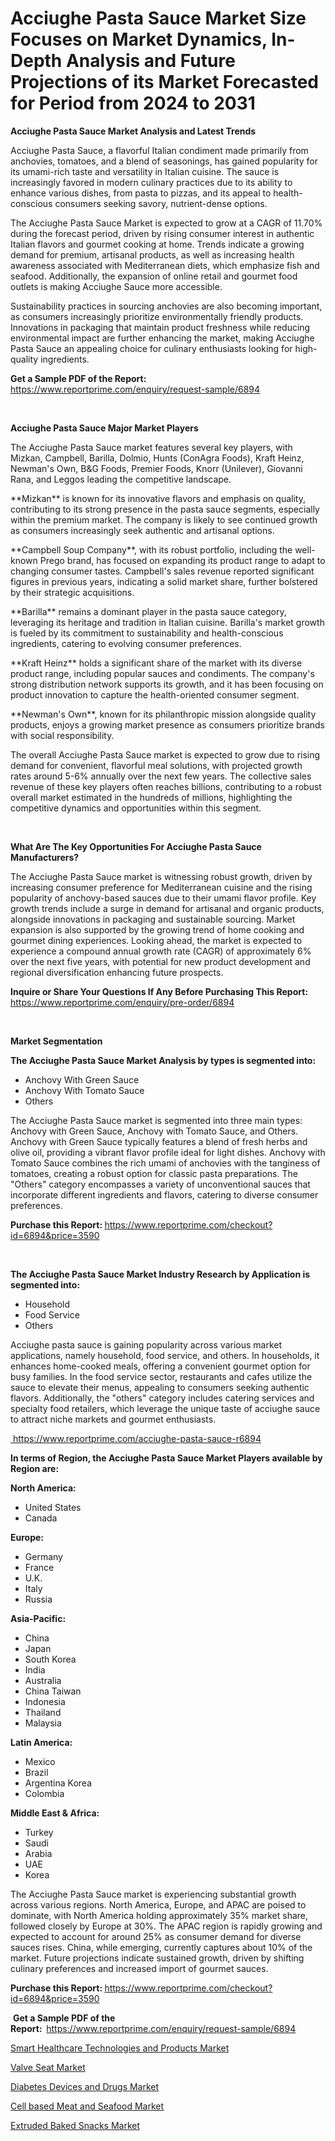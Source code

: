 <p><h1>Acciughe Pasta Sauce Market Size Focuses on Market Dynamics, In-Depth Analysis and Future Projections of its Market Forecasted for Period from 2024 to 2031</h1></p><p><strong>Acciughe Pasta Sauce Market Analysis and Latest Trends</strong></p>
<p><p>Acciughe Pasta Sauce, a flavorful Italian condiment made primarily from anchovies, tomatoes, and a blend of seasonings, has gained popularity for its umami-rich taste and versatility in Italian cuisine. The sauce is increasingly favored in modern culinary practices due to its ability to enhance various dishes, from pasta to pizzas, and its appeal to health-conscious consumers seeking savory, nutrient-dense options.</p><p>The Acciughe Pasta Sauce Market is expected to grow at a CAGR of 11.70% during the forecast period, driven by rising consumer interest in authentic Italian flavors and gourmet cooking at home. Trends indicate a growing demand for premium, artisanal products, as well as increasing health awareness associated with Mediterranean diets, which emphasize fish and seafood. Additionally, the expansion of online retail and gourmet food outlets is making Acciughe Sauce more accessible.</p><p>Sustainability practices in sourcing anchovies are also becoming important, as consumers increasingly prioritize environmentally friendly products. Innovations in packaging that maintain product freshness while reducing environmental impact are further enhancing the market, making Acciughe Pasta Sauce an appealing choice for culinary enthusiasts looking for high-quality ingredients.</p></p>
<p><strong>Get a Sample PDF of the Report:&nbsp;</strong> <a href="https://www.reportprime.com/enquiry/request-sample/6894?utm_campaign=10&utm_medium=2&utm_source=Github&utm_content=ia&utm_term=25112024&utm_id=acciughe-pasta-sauce">https://www.reportprime.com/enquiry/request-sample/6894</a></p>
<p>&nbsp;</p>
<p><strong>Acciughe Pasta Sauce Major Market Players</strong></p>
<p><p>The Acciughe Pasta Sauce market features several key players, with Mizkan, Campbell, Barilla, Dolmio, Hunts (ConAgra Foods), Kraft Heinz, Newman's Own, B&G Foods, Premier Foods, Knorr (Unilever), Giovanni Rana, and Leggos leading the competitive landscape.</p><p>**Mizkan** is known for its innovative flavors and emphasis on quality, contributing to its strong presence in the pasta sauce segments, especially within the premium market. The company is likely to see continued growth as consumers increasingly seek authentic and artisanal options.</p><p>**Campbell Soup Company**, with its robust portfolio, including the well-known Prego brand, has focused on expanding its product range to adapt to changing consumer tastes. Campbell's sales revenue reported significant figures in previous years, indicating a solid market share, further bolstered by their strategic acquisitions.</p><p>**Barilla** remains a dominant player in the pasta sauce category, leveraging its heritage and tradition in Italian cuisine. Barilla's market growth is fueled by its commitment to sustainability and health-conscious ingredients, catering to evolving consumer preferences.</p><p>**Kraft Heinz** holds a significant share of the market with its diverse product range, including popular sauces and condiments. The company's strong distribution network supports its growth, and it has been focusing on product innovation to capture the health-oriented consumer segment.</p><p>**Newman's Own**, known for its philanthropic mission alongside quality products, enjoys a growing market presence as consumers prioritize brands with social responsibility. </p><p>The overall Acciughe Pasta Sauce market is expected to grow due to rising demand for convenient, flavorful meal solutions, with projected growth rates around 5-6% annually over the next few years. The collective sales revenue of these key players often reaches billions, contributing to a robust overall market estimated in the hundreds of millions, highlighting the competitive dynamics and opportunities within this segment.</p></p>
<p>&nbsp;</p>
<p><strong>What Are The Key Opportunities For Acciughe Pasta Sauce Manufacturers?</strong></p>
<p><p>The Acciughe Pasta Sauce market is witnessing robust growth, driven by increasing consumer preference for Mediterranean cuisine and the rising popularity of anchovy-based sauces due to their umami flavor profile. Key growth trends include a surge in demand for artisanal and organic products, alongside innovations in packaging and sustainable sourcing. Market expansion is also supported by the growing trend of home cooking and gourmet dining experiences. Looking ahead, the market is expected to experience a compound annual growth rate (CAGR) of approximately 6% over the next five years, with potential for new product development and regional diversification enhancing future prospects.</p></p>
<p><strong>Inquire or Share Your Questions If Any Before Purchasing This Report:</strong> <a href="https://www.reportprime.com/enquiry/pre-order/6894?utm_campaign=10&utm_medium=2&utm_source=Github&utm_content=ia&utm_term=25112024&utm_id=acciughe-pasta-sauce">https://www.reportprime.com/enquiry/pre-order/6894</a></p>
<p>&nbsp;</p>
<p><strong>Market Segmentation</strong></p>
<p><strong>The Acciughe Pasta Sauce Market Analysis by types is segmented into:</strong></p>
<p><ul><li>Anchovy With Green Sauce</li><li>Anchovy With Tomato Sauce</li><li>Others</li></ul></p>
<p><p>The Acciughe Pasta Sauce market is segmented into three main types: Anchovy with Green Sauce, Anchovy with Tomato Sauce, and Others. Anchovy with Green Sauce typically features a blend of fresh herbs and olive oil, providing a vibrant flavor profile ideal for light dishes. Anchovy with Tomato Sauce combines the rich umami of anchovies with the tanginess of tomatoes, creating a robust option for classic pasta preparations. The "Others" category encompasses a variety of unconventional sauces that incorporate different ingredients and flavors, catering to diverse consumer preferences.</p></p>
<p><strong>Purchase this Report:&nbsp;</strong><a href="https://www.reportprime.com/checkout?id=6894&price=3590&utm_campaign=10&utm_medium=2&utm_source=Github&utm_content=ia&utm_term=25112024&utm_id=acciughe-pasta-sauce">https://www.reportprime.com/checkout?id=6894&price=3590</a></p>
<p>&nbsp;</p>
<p><strong>The Acciughe Pasta Sauce Market Industry Research by Application is segmented into:</strong></p>
<p><ul><li>Household</li><li>Food Service</li><li>Others</li></ul></p>
<p><p>Acciughe pasta sauce is gaining popularity across various market applications, namely household, food service, and others. In households, it enhances home-cooked meals, offering a convenient gourmet option for busy families. In the food service sector, restaurants and cafes utilize the sauce to elevate their menus, appealing to consumers seeking authentic flavors. Additionally, the "others" category includes catering services and specialty food retailers, which leverage the unique taste of acciughe sauce to attract niche markets and gourmet enthusiasts.</p></p>
<p><a href="https://www.reportprime.com/acciughe-pasta-sauce-r6894?utm_campaign=10&utm_medium=2&utm_source=Github&utm_content=ia&utm_term=25112024&utm_id=acciughe-pasta-sauce">&nbsp;https://www.reportprime.com/acciughe-pasta-sauce-r6894</a></p>
<p><strong>In terms of Region, the Acciughe Pasta Sauce Market Players available by Region are:</strong></p>
<p>
    <p> <strong> North America: </strong>
        <ul>
            <li>United States</li>
            <li>Canada</li>
        </ul>
        </p> 
    <p> <strong> Europe: </strong>
        <ul>
            <li>Germany</li>
            <li>France</li>
            <li>U.K.</li>
            <li>Italy</li>
            <li>Russia</li>
        </ul>
        </p> 
    <p> <strong> Asia-Pacific: </strong>
        <ul>
            <li>China</li>
            <li>Japan</li>
            <li>South Korea</li>
            <li>India</li>
            <li>Australia</li>
            <li>China Taiwan</li>
            <li>Indonesia</li>
            <li>Thailand</li>
            <li>Malaysia</li>
        </ul>
        </p> 
    <p> <strong> Latin America: </strong>
        <ul>
            <li>Mexico</li>
            <li>Brazil</li>
            <li>Argentina Korea</li>
            <li>Colombia</li>
        </ul>
        </p> 
    <p> <strong> Middle East & Africa: </strong>
        <ul>
            <li>Turkey</li>
            <li>Saudi</li>
            <li>Arabia</li>
            <li>UAE</li>
            <li>Korea</li>
        </ul>
    </p>
    </p>
<p><p>The Acciughe Pasta Sauce market is experiencing substantial growth across various regions. North America, Europe, and APAC are poised to dominate, with North America holding approximately 35% market share, followed closely by Europe at 30%. The APAC region is rapidly growing and expected to account for around 25% as consumer demand for diverse sauces rises. China, while emerging, currently captures about 10% of the market. Future projections indicate sustained growth, driven by shifting culinary preferences and increased import of gourmet sauces.</p></p>
<p><strong>Purchase this Report: </strong><a href="https://www.reportprime.com/checkout?id=6894&price=3590&utm_campaign=10&utm_medium=2&utm_source=Github&utm_content=ia&utm_term=25112024&utm_id=acciughe-pasta-sauce">https://www.reportprime.com/checkout?id=6894&price=3590</a></p>
<p>&nbsp;<strong>Get a Sample PDF of the Report:&nbsp;&nbsp;</strong><a href="https://www.reportprime.com/enquiry/request-sample/6894?utm_campaign=10&utm_medium=2&utm_source=Github&utm_content=ia&utm_term=25112024&utm_id=acciughe-pasta-sauce">https://www.reportprime.com/enquiry/request-sample/6894</a></p>
<p><strong></strong></p>
<p><p><a href="https://issuu.com/reportprime-2/docs/smart-healthcare-technologies-and-p_3ee9d158de8c2a?utm_campaign=10&utm_medium=2&utm_source=Github&utm_content=ia&utm_term=25112024&utm_id=acciughe-pasta-sauce">Smart Healthcare Technologies and Products Market</a></p><p><a href="https://www.linkedin.com/pulse/valve-seat-market-trends-focusing-insight-forecast-analysis-guy9e?utm_campaign=10&utm_medium=2&utm_source=Github&utm_content=ia&utm_term=25112024&utm_id=acciughe-pasta-sauce">Valve Seat Market</a></p><p><a href="https://issuu.com/reportprime-2/docs/diabetes-devices-and-drugs-market-s_9be6dfee9ee2d5?utm_campaign=10&utm_medium=2&utm_source=Github&utm_content=ia&utm_term=25112024&utm_id=acciughe-pasta-sauce">Diabetes Devices and Drugs Market</a></p><p><a href="https://github.com/hgf64gh/Market-Research-Report-List-1/blob/main/cell-based-meat-and-seafood-market.md?utm_campaign=10&utm_medium=2&utm_source=Github&utm_content=ia&utm_term=25112024&utm_id=acciughe-pasta-sauce">Cell based Meat and Seafood Market</a></p><p><a href="https://github.com/marloy8/Market-Research-Report-List-6/blob/main/extruded-baked-snacks-market.md?utm_campaign=10&utm_medium=2&utm_source=Github&utm_content=ia&utm_term=25112024&utm_id=acciughe-pasta-sauce">Extruded Baked Snacks Market</a></p></p>